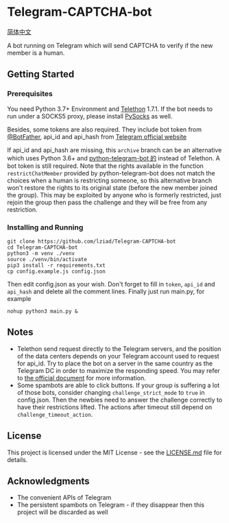 # Telegram-CAPTCHA-bot

[简体中文](README.md)

A bot running on Telegram which will send CAPTCHA to verify if the new member is a human.

## Getting Started

### Prerequisites

You need Python 3.7+ Environment and [Telethon](https://github.com/LonamiWebs/Telethon) 1.7.1. If the bot needs to run under a SOCKS5 proxy, please install [PySocks](https://github.com/Anorov/PySocks) as well.

Besides, some tokens are also required. They include bot token from [@BotFather](https://t.me/BotFather), api_id and api_hash from [Telegram official website](https://core.telegram.org/api/obtaining_api_id)

If api_id and api_hash are missing, this `archive` branch can be an alternative which uses Python 3.6+ and [python-telegram-bot 的](https://github.com/python-telegram-bot/python-telegram-bot) instead of Telethon. A bot token is still required. Note that the rights available in the function `restrictChatMember` provided by python-telegram-bot does not match the choices when a human is restricting someone, so this alternative branch won't restore the rights to its original state (before the new member joined the group). This may be exploited by anyone who is formerly restricted, just rejoin the group then pass the challenge and they will be free from any restriction.

### Installing and Running

```
git clone https://github.com/lziad/Telegram-CAPTCHA-bot 
cd Telegram-CAPTCHA-bot
python3 -m venv ./venv
source ./venv/bin/activate
pip3 install -r requirements.txt
cp config.example.js config.json
```
Then edit config.json as your wish. Don't forget to fill in `token`, `api_id` and `api_hash` and delete all the comment lines. Finally just run main.py, for example
```
nohup python3 main.py &
```

## Notes

* Telethon send request directly to the Telegram servers, and the position of the data centers depends on your Telegram account used to request for api_id. Try to place the bot on a server in the same country as the Telegram DC in order to maximize the responding speed. You may refer to [the official document](https://core.telegram.org/api/datacenter) for more information.
* Some spambots are able to click buttons. If your group is suffering a lot of those bots, consider changing `challenge_strict_mode` to `true` in config.json. Then the newbies need to answer the challenge correctly to have their restrictions lifted. The actions after timeout still depend on `challenge_timeout_action`.

## License

This project is licensed under the MIT License - see the [LICENSE.md](LICENSE.md) file for details.

## Acknowledgments

* The convenient APIs of Telegram
* The persistent spambots on Telegram - if they disappear then this project will be discarded as well
